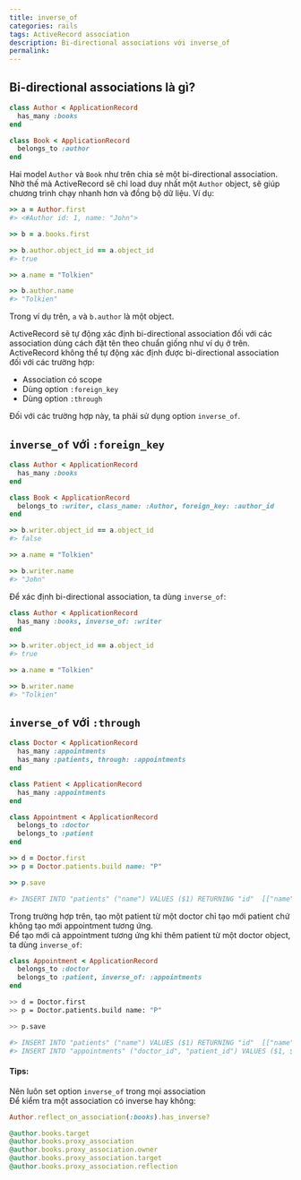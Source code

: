 ```yaml
---
title: inverse_of
categories: rails
tags: ActiveRecord association
description: Bi-directional associations với inverse_of
permalink: 
---
```

## Bi-directional associations là gì?
```ruby
class Author < ApplicationRecord
  has_many :books
end

class Book < ApplicationRecord
  belongs_to :author
end
```
Hai model `Author` và `Book` như trên chia sẻ một bi-directional association.  
Nhờ thế mà ActiveRecord sẽ chỉ load duy nhất một `Author` object, sẽ giúp chương trình chạy nhanh hơn và đồng bộ dữ liệu. Ví dụ:  
```ruby
>> a = Author.first
#> <#Author id: 1, name: "John">

>> b = a.books.first

>> b.author.object_id == a.object_id
#> true

>> a.name = "Tolkien"

>> b.author.name
#> "Tolkien"
```
Trong ví dụ trên, `a` và `b.author` là một object.  

ActiveRecord sẽ tự động xác định bi-directional association đối với các association dùng cách đặt tên theo chuẩn giống như ví dụ ở trên.  
ActiveRecord không thể tự động xác định được bi-directional association đối với các trường hợp:
- Association có scope
- Dùng option `:foreign_key`
- Dùng option `:through`  

Đối với các trường hợp này, ta phải sử dụng option `inverse_of`.

## `inverse_of` với `:foreign_key`
```ruby
class Author < ApplicationRecord
  has_many :books
end

class Book < ApplicationRecord
  belongs_to :writer, class_name: :Author, foreign_key: :author_id
end
```
```ruby
>> b.writer.object_id == a.object_id
#> false

>> a.name = "Tolkien"

>> b.writer.name
#> "John"
```
Để xác định bi-directional association, ta dùng `inverse_of`:
```ruby
class Author < ApplicationRecord
  has_many :books, inverse_of: :writer
end
```
```ruby
>> b.writer.object_id == a.object_id
#> true

>> a.name = "Tolkien"

>> b.writer.name
#> "Tolkien"
```

## `inverse_of` với `:through`
```ruby
class Doctor < ApplicationRecord
  has_many :appointments
  has_many :patients, through: :appointments
end

class Patient < ApplicationRecord
  has_many :appointments
end

class Appointment < ApplicationRecord
  belongs_to :doctor
  belongs_to :patient
end
```
```ruby
>> d = Doctor.first
>> p = Doctor.patients.build name: "P"

>> p.save

#> INSERT INTO "patients" ("name") VALUES ($1) RETURNING "id"  [["name", "P"]]
```
Trong trường hợp trên, tạo một patient từ một doctor chỉ tạo mới patient chứ không tạo mới appointment tương ứng.  
Để tạo mới cả appointment tương ứng khi thêm patient từ một doctor object, ta dùng `inverse_of`:
```ruby
class Appointment < ApplicationRecord
  belongs_to :doctor
  belongs_to :patient, inverse_of: :appointments
end
```
```bash
>> d = Doctor.first
>> p = Doctor.patients.build name: "P"

>> p.save

#> INSERT INTO "patients" ("name") VALUES ($1) RETURNING "id"  [["name", "P"]]
#> INSERT INTO "appointments" ("doctor_id", "patient_id") VALUES ($1, $2) RETURNING "id"  [["doctor_id", 1], ["patient_id", 1]]
```

#### Tips:
Nên luôn set option `inverse_of` trong mọi association  
Để kiểm tra một association có inverse hay không:
```ruby
Author.reflect_on_association(:books).has_inverse?
```
```ruby
@author.books.target
@author.books.proxy_association
@author.books.proxy_association.owner
@author.books.proxy_association.target
@author.books.proxy_association.reflection
```
